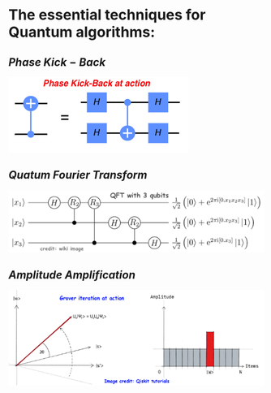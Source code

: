 # The essential techniques for Quantum algorithms:

## $Phase\ Kick-Back$

![alt text](https://github.com/108mk/Quantum_Algorithms_and_Qiskit/blob/336489397c7a23f96e4629107e54752df3e1f8df/demo_images/phase_kick-back.png)

## $Quatum\ Fourier\ Transform$

![alt text](https://github.com/108mk/Quantum_Algorithms_and_Qiskit/blob/336489397c7a23f96e4629107e54752df3e1f8df/demo_images/QFT_3qubits.png)
 
## $Amplitude\ Amplification$

![alt text](https://github.com/108mk/Quantum_Algorithms_and_Qiskit/blob/336489397c7a23f96e4629107e54752df3e1f8df/demo_images/grover%20iteration.png)
